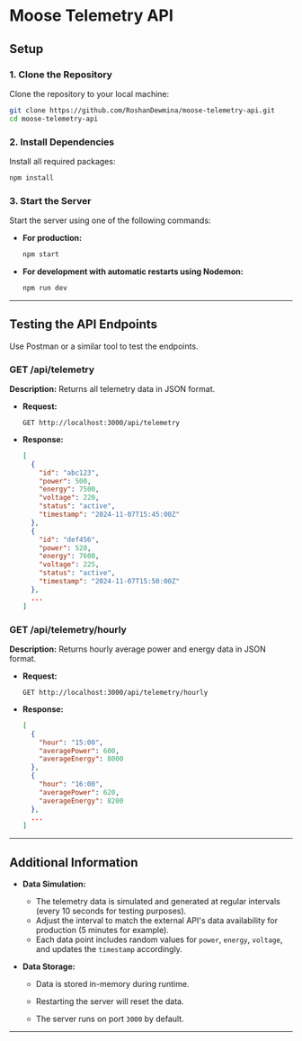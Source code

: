 # Moose Telemetry API

## Setup

### 1. Clone the Repository

Clone the repository to your local machine:

```bash
git clone https://github.com/RoshanDewmina/moose-telemetry-api.git
cd moose-telemetry-api
```

### 2. Install Dependencies

Install all required packages:

```bash
npm install
```

### 3. Start the Server

Start the server using one of the following commands:

- **For production:**

  ```bash
  npm start
  ```

- **For development with automatic restarts using Nodemon:**

  ```bash
  npm run dev
  ```

---

## Testing the API Endpoints

Use Postman or a similar tool to test the endpoints.

### **GET /api/telemetry**

**Description:** Returns all telemetry data in JSON format.

- **Request:**

  ```http
  GET http://localhost:3000/api/telemetry
  ```

- **Response:**

  ```json
  [
    {
      "id": "abc123",
      "power": 500,
      "energy": 7500,
      "voltage": 220,
      "status": "active",
      "timestamp": "2024-11-07T15:45:00Z"
    },
    {
      "id": "def456",
      "power": 520,
      "energy": 7600,
      "voltage": 225,
      "status": "active",
      "timestamp": "2024-11-07T15:50:00Z"
    },
    ...
  ]
  ```

### **GET /api/telemetry/hourly**

**Description:** Returns hourly average power and energy data in JSON format.

- **Request:**

  ```http
  GET http://localhost:3000/api/telemetry/hourly
  ```

- **Response:**

  ```json
  [
    {
      "hour": "15:00",
      "averagePower": 600,
      "averageEnergy": 8000
    },
    {
      "hour": "16:00",
      "averagePower": 620,
      "averageEnergy": 8200
    },
    ...
  ]
  ```

---

## Additional Information

- **Data Simulation:**
  - The telemetry data is simulated and generated at regular intervals (every 10 seconds for testing purposes).
  - Adjust the interval to match the external API's data availability for production (5 minutes for example).
  - Each data point includes random values for `power`, `energy`, `voltage`, and updates the `timestamp` accordingly.

- **Data Storage:**
  - Data is stored in-memory during runtime.
  - Restarting the server will reset the data.

  - The server runs on port `3000` by default.
  
---